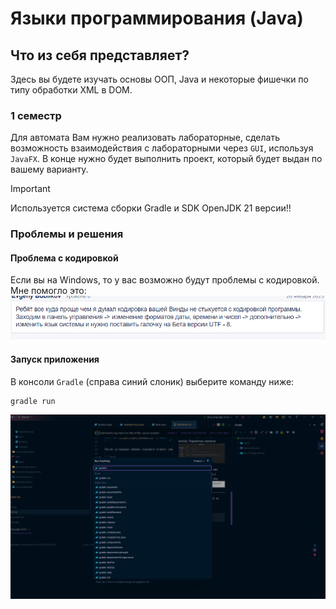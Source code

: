 # Языки программирования (Java)

## Что из себя представляет?

Здесь вы будете изучать основы ООП, Java и некоторые фишечки по типу обработки XML в DOM.

### 1 семестр

Для автомата Вам нужно реализовать лабораторные, сделать возможность взаимодействия с лабораторными через `GUI`,
используя `JavaFX`.
В конце нужно будет выполнить проект, который будет выдан по вашему варианту.

> [!IMPORTANT]
> Используется система сборки Gradle и SDK OpenJDK 21 версии!!

### Проблемы и решения

#### Проблема с кодировкой

Если вы на Windows, то у вас возможно будут проблемы с кодировкой. Мне помогло это:
![img.png](photo_readme/img.png)

#### Запуск приложения

В консоли `Gradle` (справа синий слоник) выберите команду ниже: 

```bash
gradle run
```

![img.png](photo_readme/executeGUI.png)

